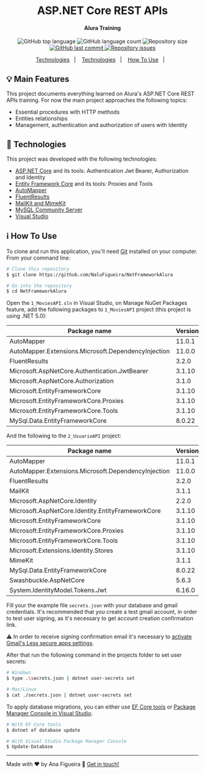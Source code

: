 <h1 align="center">
    ASP.NET Core REST APIs
</h1>

<h4 align="center">
  Alura Training
</h4>
<p align="center">
  <img alt="GitHub top language" src="https://img.shields.io/github/languages/top/NaluFigueira/NetFrameworkAlura.svg">

  <img alt="GitHub language count" src="https://img.shields.io/github/languages/count/NaluFigueira/NetFrameworkAlura.svg">

  <img alt="Repository size" src="https://img.shields.io/github/repo-size/NaluFigueira/NetFrameworkAlura.svg">
  <a href="https://github.com/NaluFigueira/NetFrameworkAlura/commits/master">
    <img alt="GitHub last commit" src="https://img.shields.io/github/last-commit/NaluFigueira/NetFrameworkAlura.svg">
  </a>

  <a href="https://github.com/NaluFigueira/NetFrameworkAlura/issues">
    <img alt="Repository issues" src="https://img.shields.io/github/issues/NaluFigueira/NetFrameworkAlura.svg">
  </a>
</p>

<p align="center">
  <a href="#bulb-main-features">Technologies</a>&nbsp;&nbsp;&nbsp;|&nbsp;&nbsp;&nbsp;
  <a href="#rocket-technologies">Technologies</a>&nbsp;&nbsp;&nbsp;|&nbsp;&nbsp;&nbsp;
  <a href="#information_source-how-to-use">How To Use</a>&nbsp;&nbsp;&nbsp;|&nbsp;&nbsp;&nbsp;
</p>

## :bulb: Main Features

This project documents everything learned on Alura's ASP.NET Core REST APIs training. For now the main project approaches the following topics:

- Essential procedures with HTTP methods
- Entities relationships
- Management, authentication and authorization of users with Identity

## :rocket: Technologies

This project was developed with the following technologies:

- [ASP.NET Core](https://dotnet.microsoft.com/en-us/apps/aspnet) and its tools: Authentication Jwt Bearer, Authorization and Identity
- [Entity Framework Core](https://docs.microsoft.com/en-us/ef/core/) and its tools: Proxies and Tools
- [AutoMapper](https://github.com/AutoMapper/AutoMapper)
- [FluentResults](https://github.com/altmann/FluentResults)
- [MailKit and MimeKit](http://www.mimekit.net/)
- [MySQL Community Server](https://dev.mysql.com/downloads/mysql/)
- [Visual Studio](https://visualstudio.microsoft.com/)

## :information_source: How To Use

To clone and run this application, you'll need [Git](https://git-scm.com) installed on your computer. From your command line:

```bash
# Clone this repository
$ git clone https://github.com/NaluFigueira/NetFrameworkAlura

# Go into the repository
$ cd NetFrameworkAlura
```

Open the `1_MoviesAPI.sln` in Visual Studio, on Manage NuGet Packages feature, add the following packages to `1_MoviesAPI` project (this project is using .NET 5.0):

| Package name                                        | Version |
| --------------------------------------------------- | ------- |
| AutoMapper                                          | 11.0.1  |
| AutoMapper.Extensions.Microsoft.DependencyInjection | 11.0.0  |
| FluentResults                                       | 3.2.0   |
| Microsoft.AspNetCore.Authentication.JwtBearer       | 3.1.10  |
| Microsoft.AspNetCore.Authorization                  | 3.1.0   |
| Microsoft.EntityFrameworkCore                       | 3.1.10  |
| Microsoft.EntityFrameworkCore.Proxies               | 3.1.10  |
| Microsoft.EntityFrameworkCore.Tools                 | 3.1.10  |
| MySql.Data.EntityFrameworkCore                      | 8.0.22  |

And the following to the `2_UsuarioAPI` project:

| Package name                                        | Version |
| --------------------------------------------------- | ------- |
| AutoMapper                                          | 11.0.1  |
| AutoMapper.Extensions.Microsoft.DependencyInjection | 11.0.0  |
| FluentResults                                       | 3.2.0   |
| MailKit                                             | 3.1.1   |
| Microsoft.AspNetCore.Identity                       | 2.2.0   |
| Microsoft.AspNetCore.Identity.EntityFrameworkCore   | 3.1.10  |
| Microsoft.EntityFrameworkCore                       | 3.1.10  |
| Microsoft.EntityFrameworkCore.Proxies               | 3.1.10  |
| Microsoft.EntityFrameworkCore.Tools                 | 3.1.10  |
| Microsoft.Extensions.Identity.Stores                | 3.1.10  |
| MimeKit                                             | 3.1.1   |
| MySql.Data.EntityFrameworkCore                      | 8.0.22  |
| Swashbuckle.AspNetCore                              | 5.6.3   |
| System.IdentityModel.Tokens.Jwt                     | 6.16.0  |

Fill your the example file `secrets.json` with your database and gmail credentials. It's recommended that you create a test gmail account, in order to test user signing, as it's necessary to get account creation confirmation link.

:warning: In order to receive signing confirmation email it's necessary to [activate Gmail's Less secure apps settings](https://hotter.io/docs/email-accounts/secure-app-gmail/).

After that run the following command in the projects folder to set user secrets:

```bash
# Windows
$ type .\secrets.json | dotnet user-secrets set

# Mac/Linux
$ cat ./secrets.json | dotnet user-secrets set
```

To apply database migrations, you can either use [EF Core tools](https://docs.microsoft.com/en-us/ef/core/cli/dotnet) or [Package Manager Console in Visual Studio](https://docs.microsoft.com/en-us/ef/core/cli/powershell).

```bash
# With EF Core tools
$ dotnet ef database update

# With Visual Studio Package Manager Console
$ Update-Database
```

---

Made with ♥ by Ana Figueira :wave: [Get in touch!](https://www.linkedin.com/in/ana-lu%C3%ADsa-chaves-figueira-38792218a/)
